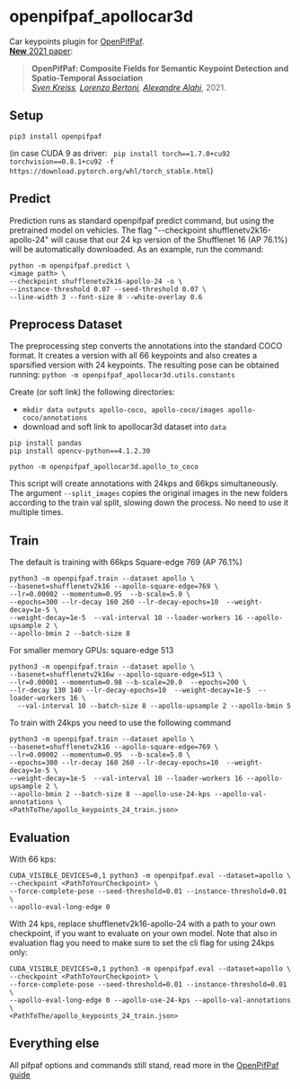 # openpifpaf_apollocar3d

Car keypoints plugin for [OpenPifPaf](https://github.com/vita-epfl/openpifpaf).<br />
[__New__ 2021 paper](https://arxiv.org/abs/2103.02440):

> __OpenPifPaf: Composite Fields for Semantic Keypoint Detection and Spatio-Temporal Association__<br />
> _[Sven Kreiss](https://www.svenkreiss.com), [Lorenzo Bertoni](https://scholar.google.com/citations?user=f-4YHeMAAAAJ&hl=en), [Alexandre Alahi](https://scholar.google.com/citations?user=UIhXQ64AAAAJ&hl=en)_, 2021.
>

## Setup

```
pip3 install openpifpaf
```

(in case CUDA 9 as driver: 
` pip install torch==1.7.0+cu92 torchvision==0.8.1+cu92 -f https://download.pytorch.org/whl/torch_stable.html`)

## Predict 
Prediction runs as standard openpifpaf predict command, but using the pretrained model on vehicles. The flag "--checkpoint shufflenetv2k16-apollo-24" will cause that our 24 kp version of the Shufflenet 16 (AP 76.1%) will be automatically downloaded. As an example, run the command:
```
python -m openpifpaf.predict \
<image path> \
--checkpoint shufflenetv2k16-apollo-24 -o \
--instance-threshold 0.07 --seed-threshold 0.07 \
--line-width 3 --font-size 0 --white-overlay 0.6 
```

## Preprocess Dataset
The preprocessing step converts the annotations into the standard COCO format. It creates a version with all 66 keypoints and also creates a sparsified version with 24 keypoints. The resulting pose can be obtained running:
`python -m openpifpaf_apollocar3d.utils.constants`
<!---
@Lorenzo: I am not showing this in the readme as the gif files are to big for version control.
More info here:  https://github.com/vita-epfl/openpifpaf/pull/376#issuecomment-812492917
//<img src="docs/CAR_24_Pose.gif" width="600"/>
//<img src="docs/CAR_66_Pose.gif" width="600"/>
-->

Create (or soft link) the following directories:
* `mkdir data outputs apollo-coco, apollo-coco/images apollo-coco/annotations`
* download and soft link to apollocar3d dataset into `data`
    
```
pip install pandas
pip install opencv-python==4.1.2.30
```
```
python -m openpifpaf_apollocar3d.apollo_to_coco
```

This script will create annotations with 24kps and 66kps simultaneously. The argument `--split_images` copies the original images in the new folders according to the train val split, slowing down the process. No need to use it multiple times.


## Train
The default is training with 66kps
Square-edge 769 (AP 76.1%)

```
python3 -m openpifpaf.train --dataset apollo \
--basenet=shufflenetv2k16 --apollo-square-edge=769 \
--lr=0.00002 --momentum=0.95  --b-scale=5.0 \
--epochs=300 --lr-decay 160 260 --lr-decay-epochs=10  --weight-decay=1e-5 \
--weight-decay=1e-5  --val-interval 10 --loader-workers 16 --apollo-upsample 2 \
--apollo-bmin 2 --batch-size 8
```

For smaller memory GPUs: square-edge 513

```
python3 -m openpifpaf.train --dataset apollo \
--basenet=shufflenetv2k16w --apollo-square-edge=513 \
--lr=0.00001 --momentum=0.98 --b-scale=20.0  --epochs=200 \
--lr-decay 130 140 --lr-decay-epochs=10  --weight-decay=1e-5  --loader-workers 16 \
  --val-interval 10 --batch-size 8 --apollo-upsample 2 --apollo-bmin 5
```

To train with 24kps you need to use the following command

```
python3 -m openpifpaf.train --dataset apollo \
--basenet=shufflenetv2k16 --apollo-square-edge=769 \
--lr=0.00002 --momentum=0.95  --b-scale=5.0 \
--epochs=300 --lr-decay 160 260 --lr-decay-epochs=10  --weight-decay=1e-5 \
--weight-decay=1e-5  --val-interval 10 --loader-workers 16 --apollo-upsample 2 \
--apollo-bmin 2 --batch-size 8 --apollo-use-24-kps --apollo-val-annotations \
<PathToThe/apollo_keypoints_24_train.json>
```


## Evaluation
With 66 kps:
```
CUDA_VISIBLE_DEVICES=0,1 python3 -m openpifpaf.eval --dataset=apollo \
--checkpoint <PathToYourCheckpoint> \
--force-complete-pose --seed-threshold=0.01 --instance-threshold=0.01 \
--apollo-eval-long-edge 0
```

With 24 kps, replace shufflenetv2k16-apollo-24 with a path to your own checkpoint, if you want to evaluate on your own model. Note that also in evaluation flag you need to make sure to set the cli flag for using 24kps only:
```
CUDA_VISIBLE_DEVICES=0,1 python3 -m openpifpaf.eval --dataset=apollo \
--checkpoint <PathToYourCheckpoint> \
--force-complete-pose --seed-threshold=0.01 --instance-threshold=0.01 \
--apollo-eval-long-edge 0 --apollo-use-24-kps --apollo-val-annotations \
<PathToThe/apollo_keypoints_24_train.json>
```

## Everything else
All pifpaf options and commands still stand, read more in the
[OpenPifPaf guide](https://vita-epfl.github.io/openpifpaf/intro.html)
